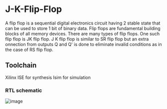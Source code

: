 # J-K-Flip-Flop
A flip flop is a sequential digital electronics circuit having 2 stable state that can be used to store 1 bit of binary data. Flip flops are fundamental building blocks of all memory devices. There are many types of flip flops. One such flip flop is JK flip flop.
J K flip flop is similar to SR flip flop but an extra onnection from outputs Q and Q' is done to eliminate invalid conditions as in the case of RS flip flop.

## Toolchain
Xilinx ISE for synthesis
Isim for simulation

### RTL schematic
![image](https://user-images.githubusercontent.com/76483382/219855935-ea375ca8-72cb-4fd5-b76d-ffbc14d3c3c7.png)

